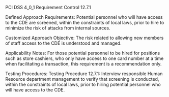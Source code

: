 PCI DSS 4_0_1 Requirement Control 12.7.1

Defined Approach Requirements:
Potential personnel who will have access to the CDE are screened, within the constraints of local laws, prior to hire to minimize the risk of attacks from internal sources.

Customized Approach Objective:
The risk related to allowing new members of staff access to the CDE is understood and managed.

Applicability Notes:
For those potential personnel to be hired for positions such as store cashiers, who only have access to one card number at a time when facilitating a transaction, this requirement is a recommendation only.

Testing Procedures:
Testing Procedure 12.7.1: Interview responsible Human Resource department management to verify that screening is conducted, within the constraints of local laws, prior to hiring potential personnel who will have access to the CDE.